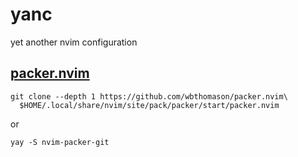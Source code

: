 # yanc

yet another nvim configuration

## [packer.nvim](https://github.com/wbthomason/packer.nvim)

```shell
git clone --depth 1 https://github.com/wbthomason/packer.nvim\
  $HOME/.local/share/nvim/site/pack/packer/start/packer.nvim
```
or

```shell
yay -S nvim-packer-git
```
